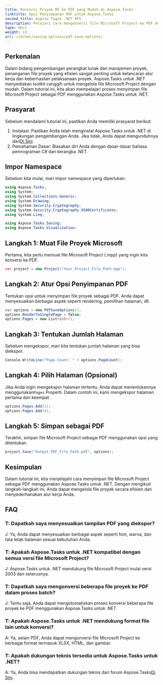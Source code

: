 ```yaml
---
title: Konversi Proyek MS ke PDF yang Mudah di Aspose.Tasks
linktitle: Opsi Penyimpanan PDF untuk Aspose.Tasks
second_title: Aspose.Tugas .NET API
description: Pelajari cara mengonversi file Microsoft Project ke PDF dengan mudah menggunakan Aspose.Tasks untuk .NET. Tingkatkan alur kerja manajemen proyek Anda.
type: docs
weight: 13
url: /id/net/saving-options/pdf-save-options/
---
```

## Perkenalan
Dalam bidang pengembangan perangkat lunak dan manajemen proyek, penanganan file proyek yang efisien sangat penting untuk kelancaran alur kerja dan keberhasilan pelaksanaan proyek. Aspose.Tasks untuk .NET menyediakan toolkit canggih untuk mengelola file Microsoft Project dengan mudah. Dalam tutorial ini, kita akan mempelajari proses menyimpan file Microsoft Project sebagai PDF menggunakan Aspose.Tasks untuk .NET. 
## Prasyarat
Sebelum mendalami tutorial ini, pastikan Anda memiliki prasyarat berikut:
1.  Instalasi: Pastikan Anda telah menginstal Aspose.Tasks untuk .NET di lingkungan pengembangan Anda. Jika tidak, Anda dapat mengunduhnya dari[Di Sini](https://releases.aspose.com/tasks/net/).
2. Pemahaman Dasar: Biasakan diri Anda dengan dasar-dasar bahasa pemrograman C# dan kerangka .NET.

## Impor Namespace
Sebelum kita mulai, mari impor namespace yang diperlukan:
```csharp
using Aspose.Tasks;
using System;
using System.Collections.Generic;
using System.Drawing;
using System.Security.Cryptography;
using System.Security.Cryptography.X509Certificates;
using System.Linq;

using Aspose.Tasks.Saving;
using Aspose.Tasks.Visualization;
```

## Langkah 1: Muat File Proyek Microsoft
Pertama, kita perlu memuat file Microsoft Project (.mpp) yang ingin kita konversi ke PDF.
```csharp
var project = new Project("Your_Project_File_Path.mpp");
```
## Langkah 2: Atur Opsi Penyimpanan PDF
Tentukan opsi untuk menyimpan file proyek sebagai PDF. Anda dapat menyesuaikan berbagai aspek seperti rendering, pemilihan halaman, dll.
```csharp
var options = new PdfSaveOptions();
options.RenderToSinglePage = false;
options.Pages = new List<int>();
```
## Langkah 3: Tentukan Jumlah Halaman
Sebelum mengekspor, mari kita tentukan jumlah halaman yang bisa diekspor.
```csharp
Console.WriteLine("Page Count: " + options.PageCount);
```
## Langkah 4: Pilih Halaman (Opsional)
 Jika Anda ingin mengekspor halaman tertentu, Anda dapat menentukannya menggunakan`Pages` Properti. Dalam contoh ini, kami mengekspor halaman pertama dan keempat.
```csharp
options.Pages.Add(1);
options.Pages.Add(4);
```
## Langkah 5: Simpan sebagai PDF
Terakhir, simpan file Microsoft Project sebagai PDF menggunakan opsi yang ditentukan.
```csharp
project.Save("Output_PDF_File_Path.pdf", options);
```

## Kesimpulan
Dalam tutorial ini, kita menjelajahi cara menyimpan file Microsoft Project sebagai PDF menggunakan Aspose.Tasks untuk .NET. Dengan mengikuti langkah-langkah ini, Anda dapat mengelola file proyek secara efisien dan menyederhanakan alur kerja Anda.
## FAQ
### T: Dapatkah saya menyesuaikan tampilan PDF yang diekspor?
J: Ya, Anda dapat menyesuaikan berbagai aspek seperti font, warna, dan tata letak halaman sesuai kebutuhan Anda.
### T: Apakah Aspose.Tasks untuk .NET kompatibel dengan semua versi file Microsoft Project?
J: Aspose.Tasks untuk .NET mendukung file Microsoft Project mulai versi 2003 dan seterusnya.
### T: Dapatkah saya mengonversi beberapa file proyek ke PDF dalam proses batch?
J: Tentu saja, Anda dapat mengotomatiskan proses konversi beberapa file proyek ke PDF menggunakan Aspose.Tasks untuk .NET.
### T: Apakah Aspose.Tasks untuk .NET mendukung format file lain untuk konversi?
A: Ya, selain PDF, Anda dapat mengonversi file Microsoft Project ke berbagai format termasuk XLSX, HTML, dan gambar.
### T: Apakah dukungan teknis tersedia untuk Aspose.Tasks untuk .NET?
 A: Ya, Anda bisa mendapatkan dukungan teknis dari forum Aspose.Tasks[Di Sini](https://forum.aspose.com/c/tasks/15).